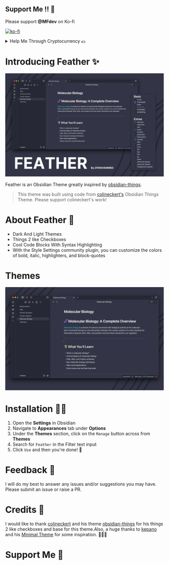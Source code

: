 ## Support Me !! 🫶
Please support **@MFdev** on Ko-fi 

[![ko-fi](https://ko-fi.com/img/githubbutton_sm.svg)](https://ko-fi.com/N4N41MVC7U)

<details>
    <summary>        Help Me Through Cryptocurrency 💵</summary>

#### Solana
``
HcJZna3AGBUPWgnCb6xHvQZ9hC7VB9uoZcg9ticwih4U
``

#### Ethereum
``
0x8F1609c1F7C2688E542FC1e81A52c8D9F36C4920
``

#### Bitcoin
``
bc1p39hs4xzjpjx62k5y305x9d2ylagehxs0lwpj90uz8cdz6pf7dg7s3xrjky
``

#### Sui
``
0x5338159aa2831413b3355d498ce464f242659169b8f2a24ab1ebc8055690ac89
``
</details>

# Introducing Feather ✨
![ScreenShot](assets/Screenshot.png)

Feather is an Obsidian Theme greatly inspired by [obsidian-things](https://github.com/colineckert/obsidian-things). 

> This theme was built using code from [colineckert's](https://github.com/colineckert) Obsidian Things Theme. Please support colineckert's work!

# About Feather 🎁

- Dark And Light Themes
- Things 2 like Checkboxes
- Cool Code Blocks With Syntax Highlighting
- With the Style Settings community plugin, you can customize the colors
of bold, italic, highlighters, and block-quotes

# Themes
![Dark Theme](assets/Dark_Theme.png)


# Installation 🧑‍💻

1. Open the **Settings** in Obsidian
2. Navigate to **Appearances** tab under **Options**
3. Under the **Themes** section, click on the `Manage` button across from **Themes**
4. Search for `Feather` in the Filter text input
5. Click `Use` and then you're done! 🎉

# Feedback 📖
I will do my best to answer any issues and/or suggestions you may
have. Please submit an issue or raise a PR.

# Credits 🎊

I would like to thank [colineckert](https://github.com/colineckert) and his theme [obsidian-things](https://github.com/colineckert/obsidian-things) for his things 2 like checkboxes and base for this theme.Also, a huge thanks to [kepano](https://github.com/kepano) and his [Minimal Theme](https://github.com/kepano/obsidian-minimal) for some inspiration. 🎉🎉🎉

# Support Me 🫶



